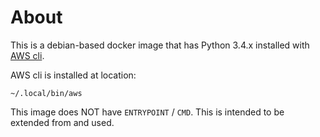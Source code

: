 # About

This is a debian-based docker image that has Python 3.4.x installed with [AWS cli](https://aws.amazon.com/cli/).

AWS cli is installed at location:

```
~/.local/bin/aws
```

This image does NOT have `ENTRYPOINT` / `CMD`. This is intended to be extended from and used.
